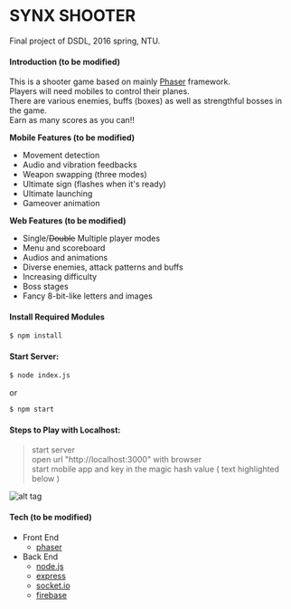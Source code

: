 # SYNX SHOOTER
Final project of DSDL, 2016 spring, NTU.

#### Introduction (to be modified)
This is a shooter game based on mainly [Phaser] framework.  
Players will need mobiles to control their planes.  
There are various enemies, buffs (boxes) as well as strengthful bosses in the game.  
Earn as many scores as you can!!

__Mobile Features (to be modified)__
- Movement detection  
- Audio and vibration feedbacks
- Weapon swapping (three modes)
- Ultimate sign (flashes when it's ready)
- Ultimate launching
- Gameover animation

__Web Features (to be modified)__
- Single/~~Double~~ Multiple player modes
- Menu and scoreboard
- Audios and animations
- Diverse enemies, attack patterns and buffs
- Increasing difficulty
- Boss stages
- Fancy 8-bit-like letters and images

#### Install Required Modules 
```sh
$ npm install
```

#### Start Server:  
```sh
$ node index.js
```
or
```sh
$ npm start
```

#### Steps to Play with Localhost:
 > start server  
 > open url "http://localhost:3000" with browser  
 > start mobile app and key in the magic hash value ( text highlighted below )
 
![alt tag](https://github.com/TEMU3000/DSDL/blob/master/assets/menu_page.png)

#### Tech (to be modified)
* Front End
    * [phaser]
* Back End
    * [node.js]
    * [express]
    * [socket.io]
    * [firebase]

[//]: # (references)
   [phaser]: <http://phaser.io>
   [node.js]: <http://nodejs.org>
   [express]: <http://expressjs.com>
   [socket.io]: <http://socket.io>
   [firebase]: <https://www.firebase.com>
